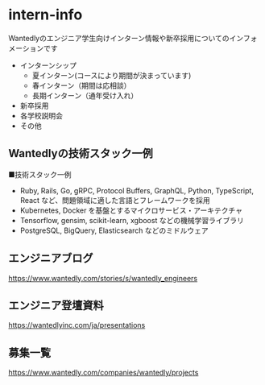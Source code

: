 # intern-info
Wantedlyのエンジニア学生向けインターン情報や新卒採用についてのインフォメーションです
- インターンシップ
  - 夏インターン(コースにより期間が決まっています)
  - 春インターン（期間は応相談）
  - 長期インターン（通年受け入れ）
- 新卒採用
- 各学校説明会
- その他

## Wantedlyの技術スタック一例
■技術スタック一例
- Ruby, Rails, Go, gRPC, Protocol Buffers, GraphQL, Python, TypeScript, React など、問題領域に適した言語とフレームワークを採用
- Kubernetes, Docker を基盤とするマイクロサービス・アーキテクチャ
- Tensorflow, gensim, scikit-learn, xgboost などの機械学習ライブラリ
- PostgreSQL, BigQuery, Elasticsearch などのミドルウェア

## エンジニアブログ
https://www.wantedly.com/stories/s/wantedly_engineers

## エンジニア登壇資料
https://wantedlyinc.com/ja/presentations

## 募集一覧
https://www.wantedly.com/companies/wantedly/projects

